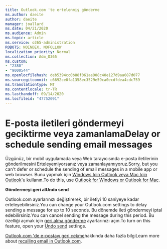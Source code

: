 ```yaml
---
title: Outlook.com 'te ertelenmiş gönderme
ms.author: daeite
author: daeite
manager: joallard
ms.date: 04/21/2020
ms.audience: Admin
ms.topic: article
ms.service: o365-administration
ROBOTS: NOINDEX, NOFOLLOW
localization_priority: Normal
ms.collection: Adm_O365
ms.custom:
- "2380"
- "9000544"
ms.openlocfilehash: deb5394cc0b88f061ae908c40e127d9aa087d077
ms.sourcegitcommit: c6692ce0fa1358ec3529e59ca0ecdfdea4cdc759
ms.translationtype: MT
ms.contentlocale: tr-TR
ms.lasthandoff: 09/14/2020
ms.locfileid: "47752091"
---
```

# <a name="delay-or-schedule-sending-email-messages"></a><span data-ttu-id="9387b-102">E-posta iletileri göndermeyi geciktirme veya zamanlama</span><span class="sxs-lookup"><span data-stu-id="9387b-102">Delay or schedule sending email messages</span></span>

<span data-ttu-id="9387b-103">Üzgünüz, bir mobil uygulamada veya Web tarayıcısında e-posta iletilerinin gönderilmesini Erteleyemiyorsanız veya zamanlayamıyoruz.</span><span class="sxs-lookup"><span data-stu-id="9387b-103">Sorry, but you can't defer or schedule the sending of email messages in a mobile app or web browser.</span></span> <span data-ttu-id="9387b-104">Bunu yapmak için [Windows Için Outlook veya Mac Için Outlook](https://products.office.com/outlook/email-and-calendar-software-microsoft-outlook)'u kullanın.</span><span class="sxs-lookup"><span data-stu-id="9387b-104">To do this, use [Outlook for Windows or Outlook for Mac](https://products.office.com/outlook/email-and-calendar-software-microsoft-outlook).</span></span>

<span data-ttu-id="9387b-105">**Göndermeyi geri al**</span><span class="sxs-lookup"><span data-stu-id="9387b-105">**Undo send**</span></span>

<span data-ttu-id="9387b-106">Outlook.com ayarlarınızı değiştirerek, bir iletiyi 10 saniyeye kadar erteleyebilirsiniz.</span><span class="sxs-lookup"><span data-stu-id="9387b-106">You can change your Outlook.com settings to delay sending a message for up to 10 seconds.</span></span> <span data-ttu-id="9387b-107">Bu dönemde ileti göndermeyi iptal edebilirsiniz.</span><span class="sxs-lookup"><span data-stu-id="9387b-107">You can cancel sending the message during this period.</span></span> <span data-ttu-id="9387b-108">Bu özelliği açmak için [geri alma gönderme](https://outlook.live.com/mail/options/mail/messageContent/undoSend) ayarlarınızı açın.</span><span class="sxs-lookup"><span data-stu-id="9387b-108">To turn on this feature, open your [Undo send](https://outlook.live.com/mail/options/mail/messageContent/undoSend) settings.</span></span>

<span data-ttu-id="9387b-109">[Outlook.com 'de e-postayı geri çekme](https://support.office.com/article/c069ddde-5282-4085-8f4c-d7b133324f8a?wt.mc_id=Office_Outlook_com_Alchemy)hakkında daha fazla bilgi</span><span class="sxs-lookup"><span data-stu-id="9387b-109">Learn more about [recalling email in Outlook.com](https://support.office.com/article/c069ddde-5282-4085-8f4c-d7b133324f8a?wt.mc_id=Office_Outlook_com_Alchemy).</span></span>